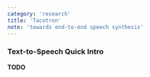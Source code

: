 ```yaml
---
category: 'research'
title: 'Tacotron'
note: 'towards end-to-end speech synthesis'
---
```


### Text-to-Speech Quick Intro

__TODO__